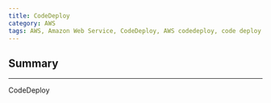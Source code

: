 ```yaml
---
title: CodeDeploy
category: AWS
tags: AWS, Amazon Web Service, CodeDeploy, AWS codedeploy, code deploy
---
```


## Summary
---
 CodeDeploy
